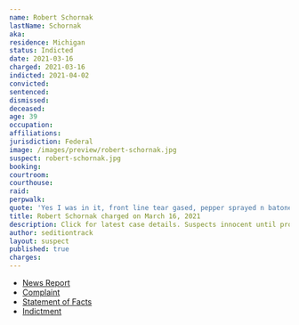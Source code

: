 ```yaml
---
name: Robert Schornak
lastName: Schornak
aka:
residence: Michigan
status: Indicted
date: 2021-03-16
charged: 2021-03-16
indicted: 2021-04-02
convicted: 
sentenced: 
dismissed: 
deceased:
age: 39
occupation:
affiliations:
jurisdiction: Federal
image: /images/preview/robert-schornak.jpg
suspect: robert-schornak.jpg
booking:
courtroom:
courthouse:
raid:
perpwalk:
quote: 'Yes I was in it, front line tear gased, pepper sprayed n batoned [sic]'
title: Robert Schornak charged on March 16, 2021
description: Click for latest case details. Suspects innocent until proven guilty.
author: seditiontrack
layout: suspect
published: true
charges:
---
```

- [News Report](https://www.detroitnews.com/story/news/local/detroit-city/2021/03/18/us-capitol-riot-leads-charges-against-two-more-michigan-men/4746118001/)
- [Complaint](https://www.justice.gov/usao-dc/case-multi-defendant/file/1379311/download)
- [Statement of Facts](https://www.justice.gov/usao-dc/case-multi-defendant/file/1379306/download)
- [Indictment](https://www.justice.gov/usao-dc/case-multi-defendant/file/1384356/download)
